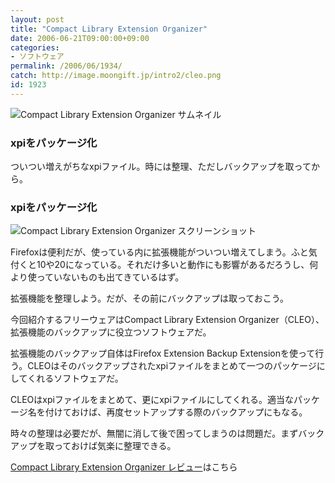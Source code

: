 ```yaml
---
layout: post
title: "Compact Library Extension Organizer"
date: 2006-06-21T09:00:00+09:00
categories:
- ソフトウェア
permalink: /2006/06/1934/
catch: http://image.moongift.jp/intro2/cleo.png
id: 1923
---
```

 ![Compact Library Extension Organizer サムネイル](http://image.moongift.jp/intro2/cleo.t.png "Compact Library Extension Organizer サムネイル")
  

### xpiをパッケージ化
  
ついつい増えがちなxpiファイル。時には整理、ただしバックアップを取ってから。  
<!--more-->  

### xpiをパッケージ化
  

![Compact Library Extension Organizer スクリーンショット](http://image.moongift.jp/intro2/cleo.png "Compact Library Extension Organizer スクリーンショット")

  

Firefoxは便利だが、使っている内に拡張機能がついつい増えてしまう。ふと気付くと10や20になっている。それだけ多いと動作にも影響があるだろうし、何より使っていないものも出てきているはず。

  

拡張機能を整理しよう。だが、その前にバックアップは取っておこう。

  

今回紹介するフリーウェアはCompact Library Extension Organizer（CLEO）、拡張機能のバックアップに役立つソフトウェアだ。

  

拡張機能のバックアップ自体はFirefox Extension Backup Extensionを使って行う。CLEOはそのバックアップされたxpiファイルをまとめて一つのパッケージにしてくれるソフトウェアだ。

  

CLEOはxpiファイルをまとめて、更にxpiファイルにしてくれる。適当なパッケージ名を付けておけば、再度セットアップする際のバックアップにもなる。

  

時々の整理は必要だが、無闇に消して後で困ってしまうのは問題だ。まずバックアップを取っておけば気楽に整理できる。

  

[Compact Library Extension Organizer レビュー](http://fw.moongift.jp/review/i-1942.html)はこちら

